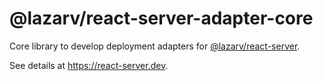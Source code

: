# @lazarv/react-server-adapter-core

Core library to develop deployment adapters for [@lazarv/react-server](https://npmjs.com/package/@lazarv/react-server).

See details at https://react-server.dev.
